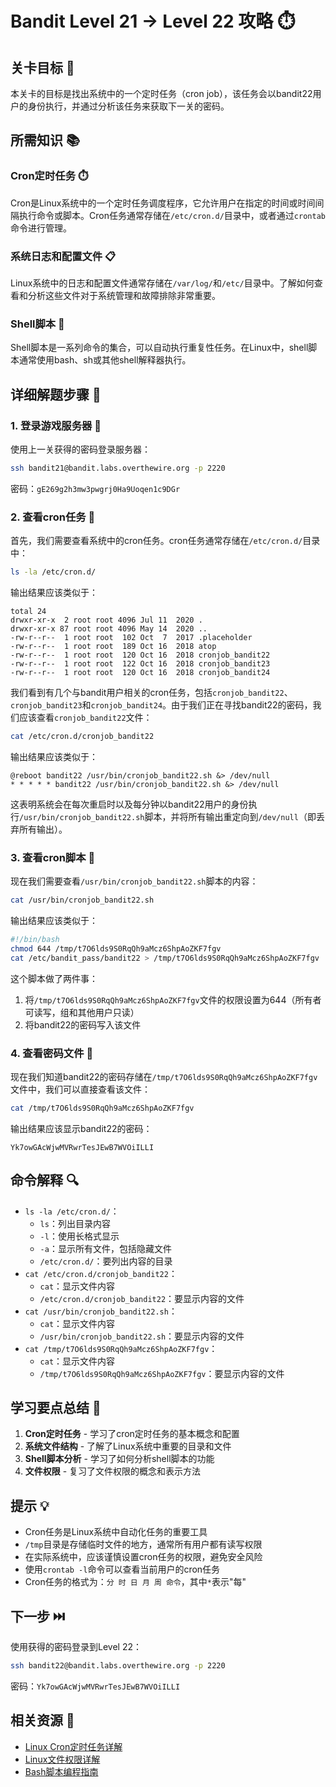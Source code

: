 # Bandit Level 21 → Level 22 攻略 ⏱️

## 关卡目标 🎯

本关卡的目标是找出系统中的一个定时任务（cron job），该任务会以bandit22用户的身份执行，并通过分析该任务来获取下一关的密码。

## 所需知识 📚

### Cron定时任务 ⏱️

Cron是Linux系统中的一个定时任务调度程序，它允许用户在指定的时间或时间间隔执行命令或脚本。Cron任务通常存储在`/etc/cron.d/`目录中，或者通过`crontab`命令进行管理。

### 系统日志和配置文件 📋

Linux系统中的日志和配置文件通常存储在`/var/log/`和`/etc/`目录中。了解如何查看和分析这些文件对于系统管理和故障排除非常重要。

### Shell脚本 📜

Shell脚本是一系列命令的集合，可以自动执行重复性任务。在Linux中，shell脚本通常使用bash、sh或其他shell解释器执行。

## 详细解题步骤 📝

### 1. 登录游戏服务器 🔐

使用上一关获得的密码登录服务器：

```bash
ssh bandit21@bandit.labs.overthewire.org -p 2220
```

密码：`gE269g2h3mw3pwgrj0Ha9Uoqen1c9DGr`

### 2. 查看cron任务 👀

首先，我们需要查看系统中的cron任务。cron任务通常存储在`/etc/cron.d/`目录中：

```bash
ls -la /etc/cron.d/
```

输出结果应该类似于：

```
total 24
drwxr-xr-x  2 root root 4096 Jul 11  2020 .
drwxr-xr-x 87 root root 4096 May 14  2020 ..
-rw-r--r--  1 root root  102 Oct  7  2017 .placeholder
-rw-r--r--  1 root root  189 Oct 16  2018 atop
-rw-r--r--  1 root root  120 Oct 16  2018 cronjob_bandit22
-rw-r--r--  1 root root  122 Oct 16  2018 cronjob_bandit23
-rw-r--r--  1 root root  120 Oct 16  2018 cronjob_bandit24
```

我们看到有几个与bandit用户相关的cron任务，包括`cronjob_bandit22`、`cronjob_bandit23`和`cronjob_bandit24`。由于我们正在寻找bandit22的密码，我们应该查看`cronjob_bandit22`文件：

```bash
cat /etc/cron.d/cronjob_bandit22
```

输出结果应该类似于：

```
@reboot bandit22 /usr/bin/cronjob_bandit22.sh &> /dev/null
* * * * * bandit22 /usr/bin/cronjob_bandit22.sh &> /dev/null
```

这表明系统会在每次重启时以及每分钟以bandit22用户的身份执行`/usr/bin/cronjob_bandit22.sh`脚本，并将所有输出重定向到`/dev/null`（即丢弃所有输出）。

### 3. 查看cron脚本 📜

现在我们需要查看`/usr/bin/cronjob_bandit22.sh`脚本的内容：

```bash
cat /usr/bin/cronjob_bandit22.sh
```

输出结果应该类似于：

```bash
#!/bin/bash
chmod 644 /tmp/t7O6lds9S0RqQh9aMcz6ShpAoZKF7fgv
cat /etc/bandit_pass/bandit22 > /tmp/t7O6lds9S0RqQh9aMcz6ShpAoZKF7fgv
```

这个脚本做了两件事：
1. 将`/tmp/t7O6lds9S0RqQh9aMcz6ShpAoZKF7fgv`文件的权限设置为644（所有者可读写，组和其他用户只读）
2. 将bandit22的密码写入该文件

### 4. 查看密码文件 🔑

现在我们知道bandit22的密码存储在`/tmp/t7O6lds9S0RqQh9aMcz6ShpAoZKF7fgv`文件中，我们可以直接查看该文件：

```bash
cat /tmp/t7O6lds9S0RqQh9aMcz6ShpAoZKF7fgv
```

输出结果应该显示bandit22的密码：

```
Yk7owGAcWjwMVRwrTesJEwB7WVOiILLI
```

## 命令解释 🔍

- `ls -la /etc/cron.d/`：
  - `ls`：列出目录内容
  - `-l`：使用长格式显示
  - `-a`：显示所有文件，包括隐藏文件
  - `/etc/cron.d/`：要列出内容的目录
- `cat /etc/cron.d/cronjob_bandit22`：
  - `cat`：显示文件内容
  - `/etc/cron.d/cronjob_bandit22`：要显示内容的文件
- `cat /usr/bin/cronjob_bandit22.sh`：
  - `cat`：显示文件内容
  - `/usr/bin/cronjob_bandit22.sh`：要显示内容的文件
- `cat /tmp/t7O6lds9S0RqQh9aMcz6ShpAoZKF7fgv`：
  - `cat`：显示文件内容
  - `/tmp/t7O6lds9S0RqQh9aMcz6ShpAoZKF7fgv`：要显示内容的文件

## 学习要点总结 📌

1. **Cron定时任务** - 学习了cron定时任务的基本概念和配置
2. **系统文件结构** - 了解了Linux系统中重要的目录和文件
3. **Shell脚本分析** - 学习了如何分析shell脚本的功能
4. **文件权限** - 复习了文件权限的概念和表示方法

## 提示 💡

- Cron任务是Linux系统中自动化任务的重要工具
- `/tmp`目录是存储临时文件的地方，通常所有用户都有读写权限
- 在实际系统中，应该谨慎设置cron任务的权限，避免安全风险
- 使用`crontab -l`命令可以查看当前用户的cron任务
- Cron任务的格式为：`分 时 日 月 周 命令`，其中`*`表示"每"

## 下一步 ⏭️

使用获得的密码登录到Level 22：

```bash
ssh bandit22@bandit.labs.overthewire.org -p 2220
```

密码：`Yk7owGAcWjwMVRwrTesJEwB7WVOiILLI`

## 相关资源 🔗

- [Linux Cron定时任务详解](https://www.geeksforgeeks.org/crontab-in-linux-with-examples/)
- [Linux文件权限详解](https://www.linux.com/training-tutorials/understanding-linux-file-permissions/)
- [Bash脚本编程指南](https://www.gnu.org/software/bash/manual/bash.html)
